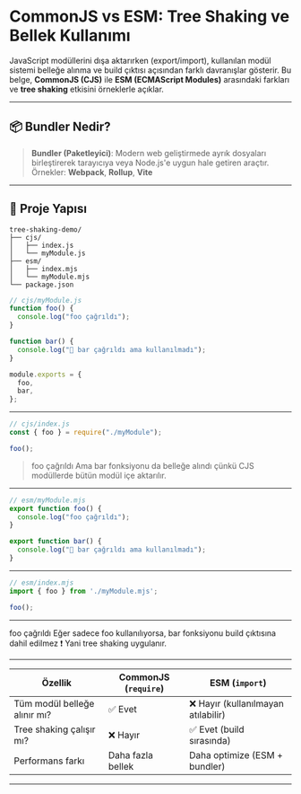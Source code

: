 # CommonJS vs ESM: Tree Shaking ve Bellek Kullanımı

JavaScript modüllerini dışa aktarırken (export/import), kullanılan modül sistemi belleğe alınma ve build çıktısı açısından farklı davranışlar gösterir. Bu belge, **CommonJS (CJS)** ile **ESM (ECMAScript Modules)** arasındaki farkları ve **tree shaking** etkisini örneklerle açıklar.

---

## 📦 Bundler Nedir?

> **Bundler (Paketleyici)**: Modern web geliştirmede ayrık dosyaları birleştirerek tarayıcıya veya Node.js'e uygun hale getiren araçtır.  
> Örnekler: **Webpack**, **Rollup**, **Vite**

---

## 📁 Proje Yapısı

```plaintext
tree-shaking-demo/
├── cjs/
│   ├── index.js
│   └── myModule.js
├── esm/
│   ├── index.mjs
│   └── myModule.mjs
└── package.json
```

```js
// cjs/myModule.js
function foo() {
  console.log("foo çağrıldı");
}

function bar() {
  console.log("🚨 bar çağrıldı ama kullanılmadı");
}

module.exports = {
  foo,
  bar,
};
```
********************************************
 
```js
// cjs/index.js
const { foo } = require("./myModule");

foo();
```

> foo çağrıldı
Ama bar fonksiyonu da belleğe alındı çünkü CJS modüllerde bütün modül içe aktarılır.


********************************************
```ts
// esm/myModule.mjs
export function foo() {
  console.log("foo çağrıldı");
}

export function bar() {
  console.log("🚨 bar çağrıldı ama kullanılmadı");
}
```
********************************************
```ts
// esm/index.mjs
import { foo } from './myModule.mjs';

foo();
```
********************************************

foo çağrıldı
Eğer sadece foo kullanılıyorsa, bar fonksiyonu build çıktısına dahil edilmez ❗
Yani tree shaking uygulanır.

********************************************

| Özellik                      | CommonJS (`require`) | ESM (`import`)                     |
| ---------------------------- | -------------------- | ---------------------------------- |
| Tüm modül belleğe alınır mı? | ✅ Evet               | ❌ Hayır (kullanılmayan atılabilir) |
| Tree shaking çalışır mı?     | ❌ Hayır              | ✅ Evet (build sırasında)           |
| Performans farkı             | Daha fazla bellek    | Daha optimize (ESM + bundler)      |

********************************************
